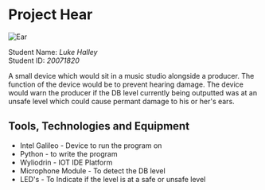 # Project Hear 

![Ear](http://www.descartesbiometrics.com/wp-content/uploads/2014/09/Extract-icon.png "Ear")


Student Name: *Luke Halley*   
Student ID: *20071820*



A small device which would sit in a music studio alongside a producer. The function of the device would be to prevent hearing damage. The device would warn the producer if the DB level currently being outputted was at an unsafe level which could cause permant damage to his or her's ears.

## Tools, Technologies and Equipment

* Intel Galileo - Device to run the program on
* Python - to write the program 
* Wyliodrin - IOT IDE Platform
* Microphone Module - To detect the DB level
* LED's -  To Indicate if the level is at a safe or unsafe level
